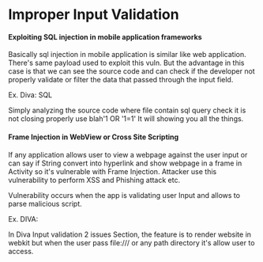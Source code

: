 # **Improper Input Validation** #

#### **Exploiting SQL injection in mobile application frameworks&#x20;** ####

Basically sql injection in mobile application is similar like web application. There's same payload used to exploit this vuln. But the advantage in this case is that we can see the source code and can check if the developer not properly validate or filter the data that passed through the input field.

Ex. Diva: SQL

Simply analyzing the source code where file contain sql query check it is not closing properly use blah'1 OR '1=1' It will showing you all the things.

#### **Frame Injection in WebView or Cross Site Scripting** ####

If any application allows user to view a webpage against the user input or can say if String convert into hyperlink and show webpage in a frame in Activity so it's vulnerable with Frame Injection. Attacker use this vulnerability to perform XSS and Phishing attack etc.

Vulnerability occurs when the app is validating user Input and allows to parse malicious script.

Ex. DIVA:

In Diva Input validation 2 issues Section, the feature is to render website in webkit but when the user pass file:/// or any path directory it's allow user to access.

